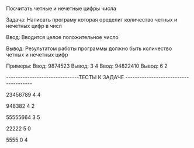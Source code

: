 Посчитать четные и нечетные цифры числа

Задача: Написать програму которая оределит количество четных и нечетных цифр в числ

Ввод:
Вводится целое положительное число

Вывод: 
Результатом работы программы должно быть количество четных и нечетных цифр 

Примеры:
Ввод: 9874523
Вывод: 3 4
Ввод: 94822410
Вывод: 6 2


-------------------------------ТЕСТЫ К ЗАДАЧЕ --------------------------------------




23456789
4 4

948382
4 2 

55555664 
3 5

22222
5 0

5555
0 4


